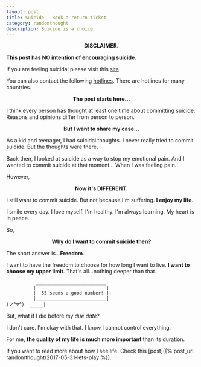 ```yaml
---
layout: post
title: Suicide - Book a return ticket 
category: randomthought
description: Suicide is a choice.
---
```


**<center> DISCLAIMER.</center>**

**This post has NO intention of encouraging suicide.**

If you are feeling suicidal please visit this [site]([https://metanoia.org/suicide)

You can also contact the following [hotlines](http://www.suicide.org/suicide-hotlines.html). There are hotlines for many countries.

**<center> The post starts here...</center>**

I think every person has thought at least one time about committing suicide. 
Reasons and opinions differ from person to person.

**<center>But I want to share my case...</center>**

As a kid and teenager, I had suicidal thoughts. I never really tried to commit suicide. But the thoughts were there.

Back then, I looked at suicide as a way to stop my emotional pain. And I wanted to commit suicide at that moment... When I was feeling pain. 

However, 

**<center>Now it's DIFFERENT.</center>**

I still want to commit suicide. But not because I'm suffering. 
**I enjoy my life**. 

I smile every day. I love myself. I'm healthy. I'm always learning. My heart is in peace. 

So,

**<center>Why do I want to commit suicide then?</center>**

The short answer is...**Freedom**.

I want to have the freedom to choose for how long I want to live. **I want to choose my upper limit**.
That's all...nothing deeper than that.

```
           __________________________
          |                          |
          |  55 seems a good number! |
          |__________________________|
(ノ^∇^)  _____|
```



But, what if I die before my _due date_?

I don't care. I'm okay with that. I know I cannot control everything.

For me, **the quality of my life is much more important** than its duration.

If you want to read more about how I see life. Check this [post]({% post_url randomthought/2017-05-31-lets-play %}).


